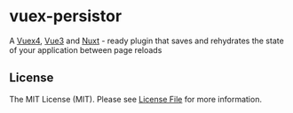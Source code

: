 # vuex-persistor

A [Vuex4](https://vuex.vuejs.org), [Vue3](https://vuejs.org) and [Nuxt](https://nuxtjs.org/) - ready plugin that saves and rehydrates the state of your application between page reloads



## License

The MIT License (MIT). Please see [License File](LICENSE) for more information.
